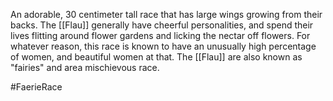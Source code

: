 An adorable, 30 centimeter tall race that has large wings growing from their backs.
The <span class="races">[[Flau]]</span> generally have cheerful personalities, and spend their lives flitting around flower gardens and licking the nectar off flowers.
For whatever reason, this race is known to have an unusually high percentage of women, and beautiful women at that.
The <span class="races">[[Flau]]</span> are also known as "fairies" and area mischievous race.

#FaerieRace